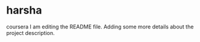 # harsha
coursera
I am editing the README file. Adding some more details about the project description.
